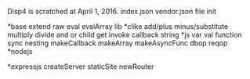 Disp4 is scratched at April 1, 2016.
index.json vendor.json
file init

*base
extend raw eval evalArray lib
*clike
add/plus minus/substitute multiply divide and or child 
get invoke callback
string
*js
var val function
sync nesting makeCallback makeArray makeAsyncFunc
dbop reqop
*nodejs

*expressjs
createServer
staticSite
newRouter